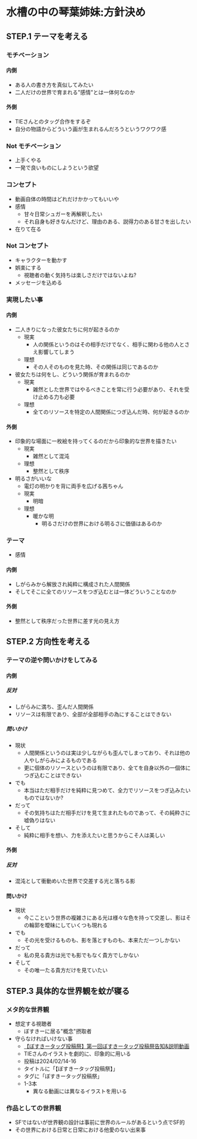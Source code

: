 # 水槽の中の琴葉姉妹:方針決め
## STEP.1 テーマを考える
### モチベーション
#### 内側
- ある人の書き方を真似してみたい
- 二人だけの世界で育まれる"感情"とは一体何なのか

#### 外側
- TIEさんとのタッグ合作をするぞ
- 自分の物語からどういう画が生まれるんだろうというワクワク感

### Not モチベーション
- 上手くやる
- 一発で良いものにしようという欲望

### コンセプト
- 動画自体の時間はどれだけかかってもいいや
- 感情
    - 甘々日常シュガーを再解釈したい
    - それ自身も好きなんだけど、理由のある、説得力のある甘さを出したい
- 在りて在る

### Not コンセプト
- キャラクターを動かす
- 娯楽にする
    - 視聴者の動く気持ちは楽しさだけではないよね?
- メッセージを込める

### 実現したい事
#### 内側
- 二人きりになった彼女たちに何が起きるのか
    - 現実
        - 人の関係というのはその相手だけでなく、相手に関わる他の人とさえ影響してしまう
    - 理想
        - その人そのものを見た時、その関係は同じであるのか
- 彼女たちは何をし、どういう関係が育まれるのか
    - 現実
        - 雑然とした世界ではやるべきことを常に行う必要があり、それを受け止める力も必要
    - 理想
        - 全てのリソースを特定の人間関係につぎ込んだ時、何が起きるのか

#### 外側
- 印象的な場面に一枚絵を持ってくるのだから印象的な世界を描きたい
    - 現実
        - 雑然として混沌
    - 理想
        - 整然として秩序
- 明るさがいいな
    - 電灯の明かりを背に両手を広げる茜ちゃん
    - 現実
        - 明暗
    - 理想
        - 暖かな明
            - 明るさだけの世界における明るさに価値はあるのか

### テーマ
- 感情

#### 内側
- しがらみから解放され純粋に構成された人間関係
- そしてそこに全てのリソースをつぎ込むとは一体どういうことなのか

#### 外側
- 整然として秩序だった世界に差す光の見え方


## STEP.2 方向性を考える
### テーマの逆や問いかけをしてみる
#### 内側
##### 反対
- しがらみに満ち、歪んだ人間関係
- リソースは有限であり、全部が全部相手の為にすることはできない
##### 問いかけ
- 現状
    - 人間関係というのは実は少しながらも歪んでしまっており、それは他の人やしがらみによるものである
    - 更に個体のリソースというのは有限であり、全てを自身以外の一個体につぎ込むことはできない
- でも
    - 本当はただ相手だけを純粋に見つめて、全力でリソースをつぎ込みたいものではないか?
- だって
    - その気持ちはただ相手だけを見て生まれたものであって、その純粋さに嘘偽りはない
- そして
    - 純粋に相手を想い、力を添えたいと思うからこそ人は美しい

#### 外側
##### 反対
- 混沌として衝動めいた世界で交差する光と落ちる影
#### 問いかけ
- 現状
    - 今ここという世界の複雑さにある光は様々な色を持って交差し、影はその輪郭を曖昧にしていくつも現れる
- でも
    - その光を受けるものも、影を落とすものも、本来ただ一つしかない
- だって
    - 私の見る貴方は光でも影でもなく貴方でしかない
- そして
    - その唯一たる貴方だけを見ていたい

## STEP.3 具体的な世界観を蚊が寝る
### メタ的な世界観
- 想定する視聴者
    - ぼすきーに居る"概念"摂取者
- 守らなければいけない事
    - [【ぼすきータッグ投稿祭】第一回ぼすきータッグ投稿祭告知&説明動画](https://www.nicovideo.jp/watch/sm42822656)
    - TIEさんのイラストを劇的に、印象的に用いる
    - 投稿は2024/02/14-16
    - タイトルに「【ぼすきータッグ投稿祭】」
    - タグに「ぼすきータッグ投稿祭」
    - 1-3本
        - 異なる動画には異なるイラストを用いる
### 作品としての世界観
- SFではないが世界観の設計は事前に世界のルールがあるという点でSF的
- その世界における日常と日常における他愛のない出来事
